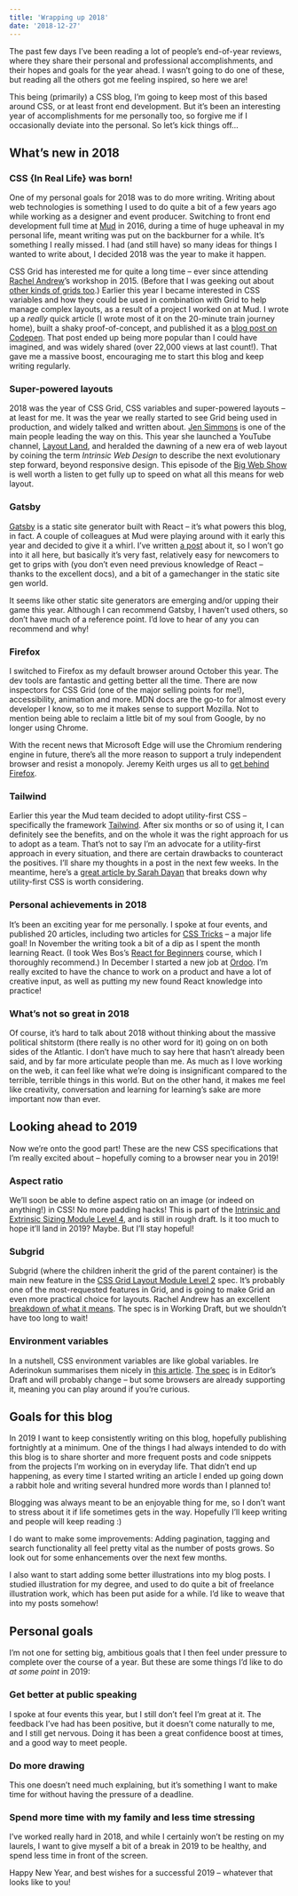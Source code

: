 ```yaml
---
title: 'Wrapping up 2018'
date: '2018-12-27'
---
```


The past few days I’ve been reading a lot of people’s end-of-year reviews, where they share their personal and professional accomplishments, and their hopes and goals for the year ahead. I wasn’t going to do one of these, but reading all the others got me feeling inspired, so here we are!

This being (primarily) a CSS blog, I’m going to keep most of this based around CSS, or at least front end development. But it’s been an interesting year of accomplishments for me personally too, so forgive me if I occasionally deviate into the personal. So let’s kick things off...

## What’s new in 2018

### CSS {In Real Life} was born!

One of my personal goals for 2018 was to do more writing. Writing about web technologies is something I used to do quite a bit of a few years ago while working as a designer and event producer. Switching to front end development full time at [Mud](https://ournameismud.co.uk/) in 2016, during a time of huge upheaval in my personal life, meant writing was put on the backburner for a while. It’s something I really missed. I had (and still have) so many ideas for things I wanted to write about, I decided 2018 was the year to make it happen.

CSS Grid has interested me for quite a long time – ever since attending [Rachel Andrew](https://rachelandrew.co.uk/)’s workshop in 2015. (Before that I was geeking out about [other kinds of grids too](https://www.smashingmagazine.com/2015/07/smarter-grids-with-sass-and-susy/).) Earlier this year I became interested in CSS variables and how they could be used in combination with Grid to help manage complex layouts, as a result of a project I worked on at Mud. I wrote up a _really_ quick article (I wrote most of it on the 20-minute train journey home), built a shaky proof-of-concept, and published it as a [blog post on Codepen](https://codepen.io/michellebarker/post/super-powered-layouts-with-css-variables-css-gr). That post ended up being more popular than I could have imagined, and was widely shared (over 22,000 views at last count!). That gave me a massive boost, encouraging me to start this blog and keep writing regularly.

### Super-powered layouts

2018 was the year of CSS Grid, CSS variables and super-powered layouts – at least for me. It was the year we really started to see Grid being used in production, and widely talked and written about. [Jen Simmons](http://jensimmons.com/) is one of the main people leading the way on this. This year she launched a YouTube channel, [Layout Land](https://www.youtube.com/channel/UC7TizprGknbDalbHplROtag), and heralded the dawning of a new era of web layout by coining the term _Intrinsic Web Design_ to describe the next evolutionary step forward, beyond responsive design. This episode of the [Big Web Show](http://www.zeldman.com/2018/05/02/transcript-intrinsic-web-design-with-jen-simmons-the-big-web-show/) is well worth a listen to get fully up to speed on what all this means for web layout.

### Gatsby

[Gatsby](https://www.gatsbyjs.org/) is a static site generator built with React – it’s what powers this blog, in fact. A couple of colleagues at Mud were playing around with it early this year and decided to give it a whirl. I’ve written [a post](https://css-irl.info/introduction-to-gatsby/) about it, so I won’t go into it all here, but basically it’s very fast, relatively easy for newcomers to get to grips with (you don’t even need previous knowledge of React – thanks to the excellent docs), and a bit of a gamechanger in the static site gen world.

It seems like other static site generators are emerging and/or upping their game this year. Although I can recommend Gatsby, I haven’t used others, so don’t have much of a reference point. I’d love to hear of any you can recommend and why!

### Firefox

I switched to Firefox as my default browser around October this year. The dev tools are fantastic and getting better all the time. There are now inspectors for CSS Grid (one of the major selling points for me!), accessibility, animation and more. MDN docs are the go-to for almost every developer I know, so to me it makes sense to support Mozilla. Not to mention being able to reclaim a little bit of my soul from Google, by no longer using Chrome.

With the recent news that Microsoft Edge will use the Chromium rendering engine in future, there’s all the more reason to support a truly independent browser and resist a monopoly. Jeremy Keith urges us all to [get behind Firefox](https://adactio.com/journal/14608).

### Tailwind

Earlier this year the Mud team decided to adopt utility-first CSS – specifically the framework [Tailwind](https://tailwindcss.com). After six months or so of using it, I can definitely see the benefits, and on the whole it was the right approach for us to adopt as a team. That’s not to say I’m an advocate for a utility-first approach in every situation, and there are certain drawbacks to counteract the positives. I’ll share my thoughts in a post in the next few weeks. In the meantime, here’s a [great article by Sarah Dayan](https://frontstuff.io/in-defense-of-utility-first-css) that breaks down why utility-first CSS is worth considering.

### Personal achievements in 2018

It’s been an exciting year for me personally. I spoke at four events, and published 20 articles, including two articles for [CSS Tricks](https://css-tricks.com/) – a major life goal! In November the writing took a bit of a dip as I spent the month learning React. (I took Wes Bos’s [React for Beginners](https://reactforbeginners.com/) course, which I thoroughly recommend.) In December I started a new job at [Ordoo](https://ordoo.co.uk/). I’m really excited to have the chance to work on a product and have a lot of creative input, as well as putting my new found React knowledge into practice!

### What’s not so great in 2018

Of course, it’s hard to talk about 2018 without thinking about the massive political shitstorm (there really is no other word for it) going on on both sides of the Atlantic. I don’t have much to say here that hasn’t already been said, and by far more articulate people than me. As much as I love working on the web, it can feel like what we’re doing is insignificant compared to the terrible, terrible things in this world. But on the other hand, it makes me feel like creativity, conversation and learning for learning’s sake are more important now than ever.

## Looking ahead to 2019

Now we’re onto the good part! These are the new CSS specifications that I’m really excited about – hopefully coming to a browser near you in 2019!

### Aspect ratio

We’ll soon be able to define aspect ratio on an image (or indeed on anything!) in CSS! No more padding hacks! This is part of the [Intrinsic and Extrinsic Sizing Module Level 4](https://drafts.csswg.org/css-sizing-4/#ratios), and is still in rough draft. Is it too much to hope it’ll land in 2019? Maybe. But I’ll stay hopeful!

### Subgrid

Subgrid (where the children inherit the grid of the parent container) is the main new feature in the [CSS Grid Layout Module Level 2](https://www.w3.org/TR/css-grid-2/) spec. It’s probably one of the most-requested features in Grid, and is going to make Grid an even more practical choice for layouts. Rachel Andrew has an excellent [breakdown of what it means](https://www.smashingmagazine.com/2018/07/css-grid-2/). The spec is in Working Draft, but we shouldn’t have too long to wait!

### Environment variables

In a nutshell, CSS environment variables are like global variables. Ire Aderinokun summarises them nicely in [this article](https://bitsofco.de/css-environment-variables/). [The spec](https://drafts.csswg.org/css-env-1/) is in Editor’s Draft and will probably change – but some browsers are already supporting it, meaning you can play around if you’re curious.

## Goals for this blog

In 2019 I want to keep consistently writing on this blog, hopefully publishing fortnightly at a minimum. One of the things I had always intended to do with this blog is to share shorter and more frequent posts and code snippets from the projects I’m working on in everyday life. That didn’t end up happening, as every time I started writing an article I ended up going down a rabbit hole and writing several hundred more words than I planned to!

Blogging was always meant to be an enjoyable thing for me, so I don’t want to stress about it if life sometimes gets in the way. Hopefully I’ll keep writing and people will keep reading :)

I do want to make some improvements: Adding pagination, tagging and search functionality all feel pretty vital as the number of posts grows. So look out for some enhancements over the next few months.

I also want to start adding some better illustrations into my blog posts. I studied illustration for my degree, and used to do quite a bit of freelance illustration work, which has been put aside for a while. I’d like to weave that into my posts somehow!

## Personal goals

I’m not one for setting big, ambitious goals that I then feel under pressure to complete over the course of a year. But these are some things I’d like to do _at some point_ in 2019:

### Get better at public speaking

I spoke at four events this year, but I still don’t feel I’m great at it. The feedback I’ve had has been positive, but it doesn’t come naturally to me, and I still get nervous. Doing it has been a great confidence boost at times, and a good way to meet people.

### Do more drawing

This one doesn’t need much explaining, but it’s something I want to make time for without having the pressure of a deadline.

### Spend more time with my family and less time stressing

I’ve worked really hard in 2018, and while I certainly won’t be resting on my laurels, I want to give myself a bit of a break in 2019 to be healthy, and spend less time in front of the screen.

Happy New Year, and best wishes for a successful 2019 – whatever that looks like to you!
